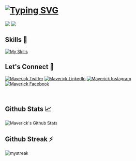 # [![Typing SVG](https://readme-typing-svg.herokuapp.com/?lines=Hi!+👋+I'm+Sahil+Chahal+💻;I+am+a+Full+Stack+Web+Developer+⚡)](https://git.io/typing-svg)

[![](https://komarev.com/ghpvc/?username=chahal26&color=blue&label=Profile%20Views)](https://github.com/chahal26)
[![](https://img.shields.io/github/followers/chahal26?label=GitHub%20Followers)](https://github.com/chahal26)

## Skills 🎯

[![My Skills](https://skillicons.dev/icons?i=php,js,ts,laravel,wordpress,angular,react,redux,nextjs,jquery,html,css,bootstrap,materialui,mongodb,mysql,git,docker,nginx,linux,aws,azure,alpinejs,bash,discord,md,vite,tailwind&perline=14)](https://github.com/chahal26)

## Let's Connect 🔗 

<a href="https://twitter.com/devsahilchahal" target="_blank"><img src="https://img.shields.io/badge/Twitter-%231877F2.svg?&style=flat-square&logo=twitter&logoColor=white" alt=" Maverick Twitter"></a>
<a href="https://www.linkedin.com/in/sahil-chahal-2729b7217/" target="_blank"><img src="https://img.shields.io/badge/LinkedIn-%230077B5.svg?&style=flat-square&logo=linkedin&logoColor=white" alt="Maverick LinkedIn"></a>
<a href="https://www.instagram.com/__chahal_01/" target="_blank"><img src="https://img.shields.io/badge/Instagram-%23E4405F.svg?&style=flat-square&logo=instagram&logoColor=white" alt="Maverick Instagram"></a>
<a href="https://www.facebook.com/sahil.chahal.3572" target="_blank"><img src="https://img.shields.io/badge/Facebook-%231877F2.svg?&style=flat-square&logo=facebook&logoColor=white" alt=" Maverick Facebook"></a>


<br>

## Github Stats 📈

![Maverick's Github Stats](https://github-readme-stats.vercel.app/api?username=chahal26&include_all_commits=true&count_private=true&show_icons=true&hide=stars&theme=tokyonight)

## Github Streak ⚡

<img src="https://github-readme-streak-stats.herokuapp.com/?user=chahal26&theme=tokyonight" alt="mystreak"/>

